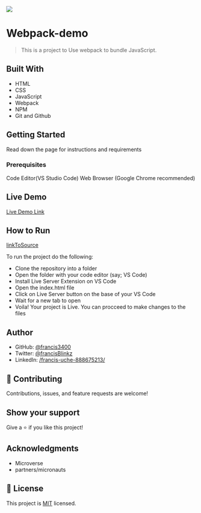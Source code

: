 ![](https://img.shields.io/badge/Microverse-blueviolet)

# Webpack-demo

> This is a project to Use webpack to bundle JavaScript.

## Built With

- HTML
- CSS
- JavaScript
- Webpack
- NPM
- Git and Github

## Getting Started

Read down the page for instructions and requirements

### Prerequisites

Code Editor(VS Studio Code)
Web Browser (Google Chrome recommended)

## Live Demo

[Live Demo Link](http://localhost:3000)

## How to Run

[linkToSource](https://github.com/francis3400/Webpack-Demo/tree/webpack-demo)

To run the project do the following:

- Clone the repository into a folder
- Open the folder with your code editor (say; VS Code)
- Install Live Server Extension on VS Code
- Open the index.html file
- Click on Live Server button on the base of your VS Code
- Wait for a new tab to open
- Voila! Your project is Live. You can procceed to make changes to the files

## Author

- GitHub: [@francis3400](https://github.com/francis3400)
- Twitter: [@francisBlinkz](https://twitter.com/francisBlinkz)
- LinkedIn: [/francis-uche-888675213/](https://www.linkedin.com/in/francis-uche-888675213)

## 🤝 Contributing

Contributions, issues, and feature requests are welcome!

## Show your support

Give a ⭐️ if you like this project!

## Acknowledgments

- Microverse
- partners/micronauts

## 📝 License

This project is [MIT](./LICENSE) licensed.
